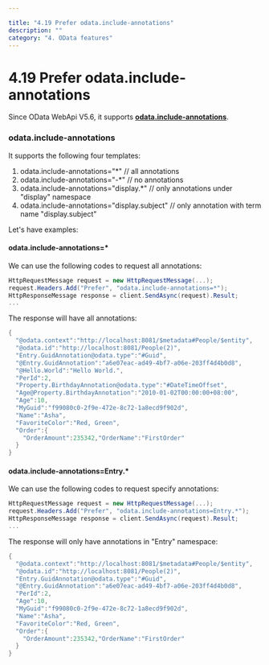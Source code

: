 ```yaml
---

title: "4.19 Prefer odata.include-annotations"
description: ""
category: "4. OData features"
---
```

# 4.19 Prefer odata.include-annotations

Since OData WebApi V5.6, it supports <strong>[odata.include-annotations](https://docs.oasis-open.org/odata/odata/v4.0/errata02/os/complete/part1-protocol/odata-v4.0-errata02-os-part1-protocol-complete.html#_Toc406398237)</strong>.

### odata.include-annotations

It supports the following four templates:

1. odata.include-annotations="*"  // all annotations
2. odata.include-annotations="-*"  // no annotations
3. odata.include-annotations="display.*" // only annotations under "display" namespace
4. odata.include-annotations="display.subject" // only annotation with term name "display.subject"

Let's have examples:

#### odata.include-annotations=*

We can use the following codes to request all annotations:
```C#
HttpRequestMessage request = new HttpRequestMessage(...);
request.Headers.Add("Prefer", "odata.include-annotations=*");
HttpResponseMessage response = client.SendAsync(request).Result;
...
```

The response will have all annotations:

```C#
{  
  "@odata.context":"http://localhost:8081/$metadata#People/$entity",
  "@odata.id":"http://localhost:8081/People(2)",
  "Entry.GuidAnnotation@odata.type":"#Guid",
  "@Entry.GuidAnnotation":"a6e07eac-ad49-4bf7-a06e-203ff4d4b0d8",
  "@Hello.World":"Hello World.",
  "PerId":2,
  "Property.BirthdayAnnotation@odata.type":"#DateTimeOffset",
  "Age@Property.BirthdayAnnotation":"2010-01-02T00:00:00+08:00",
  "Age":10,
  "MyGuid":"f99080c0-2f9e-472e-8c72-1a8ecd9f902d",
  "Name":"Asha",
  "FavoriteColor":"Red, Green",
  "Order":{  
    "OrderAmount":235342,"OrderName":"FirstOrder"  
  }  
}
```

#### odata.include-annotations=Entry.*

We can use the following codes to request specify annotations:

```C#
HttpRequestMessage request = new HttpRequestMessage(...);
request.Headers.Add("Prefer", "odata.include-annotations=Entry.*");
HttpResponseMessage response = client.SendAsync(request).Result;
...
```

The response will only have annotations in "Entry" namespace:

```C#
{  
  "@odata.context":"http://localhost:8081/$metadata#People/$entity",
  "@odata.id":"http://localhost:8081/People(2)",
  "Entry.GuidAnnotation@odata.type":"#Guid",
  "@Entry.GuidAnnotation":"a6e07eac-ad49-4bf7-a06e-203ff4d4b0d8",
  "PerId":2,
  "Age":10,
  "MyGuid":"f99080c0-2f9e-472e-8c72-1a8ecd9f902d",
  "Name":"Asha",
  "FavoriteColor":"Red, Green",
  "Order":{  
    "OrderAmount":235342,"OrderName":"FirstOrder"  
  }  
} 
```
  

